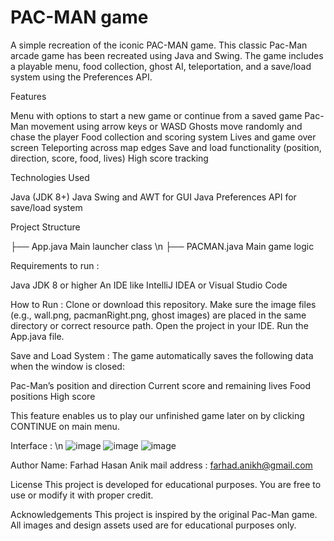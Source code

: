 # PAC-MAN game
A simple recreation of the iconic PAC-MAN game.
This classic Pac-Man arcade game has been recreated using Java and Swing. The game includes a playable menu, food collection, ghost AI, teleportation, and a save/load system using the Preferences API.

Features

Menu with options to start a new game or continue from a saved game
Pac-Man movement using arrow keys or WASD
Ghosts move randomly and chase the player
Food collection and scoring system
Lives and game over screen
Teleporting across map edges
Save and load functionality (position, direction, score, food, lives)
High score tracking


Technologies Used

Java (JDK 8+)
Java Swing and AWT for GUI
Java Preferences API for save/load system


Project Structure

├── App.java                Main launcher class \n
├── PACMAN.java             Main game logic




Requirements to run :

Java JDK 8 or higher
An IDE like IntelliJ IDEA or Visual Studio Code


How to Run :
Clone or download this repository.
Make sure the image files (e.g., wall.png, pacmanRight.png, ghost images) are placed in the same directory or correct resource path.
Open the project in your IDE.
Run the App.java file.

Save and Load System :
The game automatically saves the following data when the window is closed:

Pac-Man’s position and direction
Current score and remaining lives
Food positions
High score

This feature enables us to play our unfinished game later on by clicking CONTINUE on main menu.


Interface : \n
![image](https://github.com/user-attachments/assets/4b927089-0fef-47d9-b15b-659870b28a10)
![image](https://github.com/user-attachments/assets/b576fd68-92ac-4129-b0d8-0f98339db1da)
![image](https://github.com/user-attachments/assets/cdd4cc09-4184-422b-89a5-51cc2080ab9c)




Author
Name: Farhad Hasan Anik
mail address : farhad.anikh@gmail.com 

License
This project is developed for educational purposes. You are free to use or modify it with proper credit.

Acknowledgements
This project is inspired by the original Pac-Man game. All images and design assets used are for educational purposes only.

